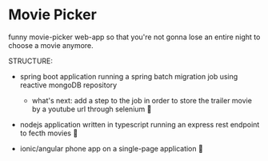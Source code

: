 # Movie Picker
funny movie-picker web-app so that you're not gonna lose an entire night to choose a movie anymore.

STRUCTURE:

- spring boot application running a spring batch migration job using reactive mongoDB repository
  - what's next: add a step to the job in order to store the trailer movie by a youtube url through selenium 🌱
  
- nodejs application written in typescript running an express rest endpoint to fecth movies 🎥

- ionic/angular phone app on a single-page application 📱
